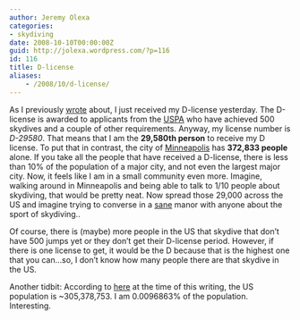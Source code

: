 ```yaml
---
author: Jeremy Olexa
categories:
- skydiving
date: 2008-10-10T00:00:00Z
guid: http://jolexa.wordpress.com/?p=116
id: 116
title: D-license
aliases:
    - /2008/10/d-license/
---
```


As I previously [wrote][1] about, I just received my D-license yesterday. The D-license is awarded to applicants from the [USPA][2] who have achieved 500 skydives and a couple of other requirements. Anyway, my license number is *D-29580*. That means that I am the **29,580th person** to receive my D license. To put that in contrast, the city of [Minneapolis][3] has **372,833 people** alone. If you take all the people that have received a D-license, there is less than 10% of the population of a major city, and not even the largest major city. Now, it feels like I am in a small community even more. Imagine, walking around in Minneapolis and being able to talk to 1/10 people about skydiving, that would be pretty neat. Now spread those 29,000 across the US and imagine trying to converse in a <span style="text-decoration:underline;">sane</span> manor with anyone about the sport of skydiving..

Of course, there is (maybe) more people in the US that skydive that don&#8217;t have 500 jumps yet or they don&#8217;t get their D-license period. However, if there is one license to get, it would be the D because that is the highest one that you can&#8230;so, I don&#8217;t know how many people there are that skydive in the US.

Another tidbit: According to [here][4] at the time of this writing, the US population is ~305,378,753. I am 0.0096863% of the population. Interesting.

 [1]: http://jolexa.wordpress.com/2008/09/22/500-skydives/
 [2]: http://uspa.org/
 [3]: http://en.wikipedia.org/wiki/Minneapolis,_Minnesota
 [4]: http://www.census.gov/population/www/popclockus.html
